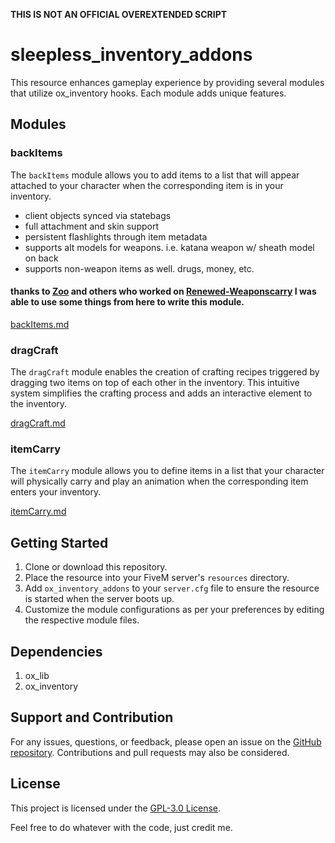 **THIS IS NOT AN OFFICIAL OVEREXTENDED SCRIPT**

# sleepless_inventory_addons

This resource enhances gameplay experience by providing several modules that utilize ox_inventory hooks. Each module adds unique features.

## Modules

### backItems

The `backItems` module allows you to add items to a list that will appear attached to your character when the corresponding item is in your inventory.

 - client objects synced via statebags
 - full attachment and skin support
 - persistent flashlights through item metadata
 - supports alt models for weapons. i.e. katana weapon w/ sheath model on back
 - supports non-weapon items as well. drugs, money, etc.
 

#### thanks to [Zoo](https://github.com/FjamZoo) and others who worked on [Renewed-Weaponscarry](https://github.com/Renewed-Scripts/Renewed-Weaponscarry) I was able to use some things from here to write this module.

[backItems.md](./backItems/backItems.md)

### dragCraft

The `dragCraft` module enables the creation of crafting recipes triggered by dragging two items on top of each other in the inventory.
This intuitive system simplifies the crafting process and adds an interactive element to the inventory.

[dragCraft.md](./dragCraft/dragCraft.md)

### itemCarry

The `itemCarry` module allows you to define items in a list that your character will physically carry and play an animation when the corresponding item enters your inventory.

[itemCarry.md](./itemCarry/itemCarry.md)

## Getting Started

1. Clone or download this repository.
2. Place the resource into your FiveM server's `resources` directory.
3. Add `ox_inventory_addons` to your `server.cfg` file to ensure the resource is started when the server boots up.
4. Customize the module configurations as per your preferences by editing the respective module files.

## Dependencies

1. ox_lib
2. ox_inventory

## Support and Contribution

For any issues, questions, or feedback, please open an issue on the [GitHub repository](https://github.com/Demigod916/ox_inventory_addons). Contributions and pull requests may also be considered.

## License

This project is licensed under the [GPL-3.0 License](./LICENSE).

Feel free to do whatever with the code, just credit me.
